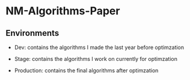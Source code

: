 # NM-Algorithms-Paper

## Environments
- Dev: contains the algorithms I made the last year before optimzation

- Stage: contains the algorithms I work on currently for optimzation 

- Production:  contains the final algorithms after optimzation
